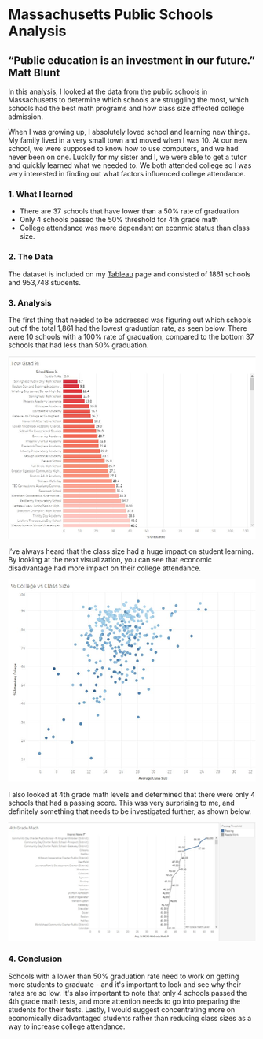 # Massachusetts Public Schools Analysis
## “Public education is an investment in our future.” Matt Blunt

In this analysis, I looked at the data from the public schools in Massachusetts to determine which schools are struggling the most, which schools had the best math programs and how class size affected college admission. 

When I was growing up, I absolutely loved school and learning new things. My family lived in a very small town and moved when I was 10. At our new school, we were supposed to know how to use computers, and we had never been on one. Luckily for my sister and I, we were able to get a tutor and quickly learned what we needed to.  We both attended college so I was very interested in finding out what factors influenced college attendance. 

### 1. What I learned
- There are 37 schools that have lower than a 50% rate of graduation
- Only 4 schools passed the 50% threshold for 4th grade math
- College attendance was more dependant on econmic status than class size. 

### 2. The Data

The dataset is included on my [Tableau](https://public.tableau.com/app/profile/kim.gasgarth/viz/MAPublicSchoolProject/MassachusettsEducationOverview) page and consisted of 1861 schools and 953,748 students. 

### 3. Analysis

The first thing that needed to be addressed was figuring out which schools out of the total 1,861 had the lowest graduation rate, as seen below. There were 10 schools with a 100% rate of graduation, compared to the bottom 37 schools that had less than 50% graduation.

<img src="images/MA low grad.jpg?raw=true"/>

I’ve always heard that the class size had a huge impact on student learning. By looking at the next visualization, you can see that economic disadvantage had more impact on their college attendance. 

<img src="images/MA class size.jpg?raw=true"/>

I also looked at 4th grade math levels and determined that there were only 4 schools that had a passing score. This was very surprising to me, and definitely something that needs to be investigated further, as shown below.

<img src="images/MA 4th grade math.jpg?raw=true"/>

### 4. Conclusion

Schools with a lower than 50% graduation rate need to work on getting more students to graduate - and it's important to look and see why their rates are so low. It's also important to note that only 4 schools passed the 4th grade math tests, and more attention needs to go into preparing the students for their tests. Lastly, I would suggest concentrating more on economically disadvantaged students rather than reducing class sizes as a way to increase college attendance. 
